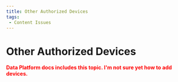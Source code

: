 ```yaml
---
title: Other Authorized Devices
tags:
 - Content Issues
---
```


# Other Authorized Devices

**<font color="red">Data Platform docs includes this topic. I'm not sure yet how to add devices.</font>**




